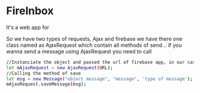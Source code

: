 # FireInbox
It's a web app for

So we have two types of requests, Ajax and firebase
we have there one class named as AjaxRequest which contain all methods of send...
if you wanna send a message using AjaxRequest you need to call
```sh
//Instanciate the object and passed the url of firebase app, in our case is https://inbox-4d6ac.firebaseio.com/inbox.json
let mAjaxRequest = new AjaxRequest(URL);
//Calling the method of save
let msg = new Message("object message", "message", 'type of message');
mAjaxRequest.saveMessage(msg);

```
